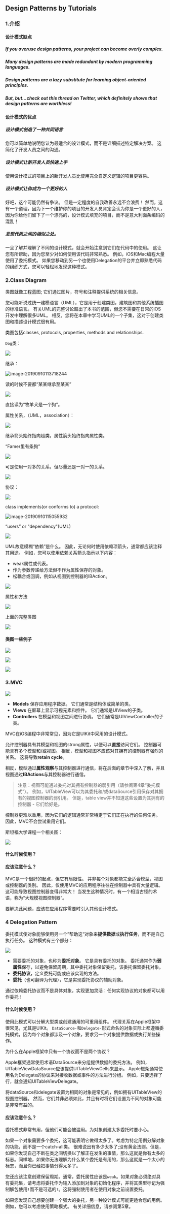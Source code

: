 ## Design Patterns by Tutorials

### 1.介绍

#### 设计模式缺点

##### If you overuse design patterns, your project can become overly complex.



##### Many design patterns are made redundant by modern programming languages.



##### Design patterns are a lazy substitute for learning object-oriented principles.



##### But, but...check out this thread on Twitter, which definitely shows that design patterns are worthless!



#### 设计模式的优点



##### 设计模式创造了一种共同语言

您可以简单地说明您认为最适合的设计模式，而不是详细描述特定解决方案。 这简化了开发人员之间的沟通。



##### 设计模式让新开发人员快速上手

使用设计模式的项目上的新开发人员比使用完全自定义逻辑的项目更容易。



##### 设计模式让你成为一个更好的人

好吧，这个可能仍然有争议。 但是一定程度的自我改善永远不会浪费！ 然而，这有一个道理，因为下一个维护你的项目的开发人员肯定会认为你是一个更好的人，因为你给他们留下了一个漂亮的，设计模式填充的项目，而不是意大利面条编码的混乱！



##### 发现代码之间的相似之处。

一旦了解并理解了不同的设计模式，就会开始注意到它们在代码中的使用。 这让您有所帮助，因为您至少对如何使用该代码非常熟悉。 例如，iOS和Mac编程大量使用了委托模式。 如果您移动到另一个也使用Delegation的平台并立即熟悉代码的组织方式，您可以轻松地发现这种模式。



### 2.Class Diagram

类图就像工程蓝图; 它们通过图片，符号和注释提供系统的相关信息。

您可能听说过统一建模语言（UML），它是用于创建类图，建筑图和其他系统插图的标准语言。 有关UML的完整讨论超出了本书的范围，但您不需要在日常的iOS开发中理解很多UML。 相反，您将在本章中学习UML的一个子集，这对于创建类图和描述设计模式很有用。

类图包括classes, protocols, properties, methods and relationships.

`Dog`类：

![](/Users/andyron/myfield/github/AR-Design-Patterns-In-Swift/images/ARDPSwift-001.jpg)

继承：

![image-20190910113718244](/Users/andyron/myfield/github/AR-Design-Patterns-In-Swift/images/ARDPSwift-002.jpg)



读的时候不要都“某某继承至某某”

![](/Users/andyron/myfield/github/AR-Design-Patterns-In-Swift/images/ARDPSwift-003.jpg)

直接读为“牧羊犬是一个狗”。

属性关系，（UML，association）：

![](/Users/andyron/myfield/github/AR-Design-Patterns-In-Swift/images/ARDPSwift-004.jpg)

继承箭头始终指向超类，属性箭头始终指向属性类。

“Famer里有条狗”

![](/Users/andyron/myfield/github/AR-Design-Patterns-In-Swift/images/ARDPSwift-005.jpg)

可是使用一对多的关系，但尽量还是一对一的关系。

![](/Users/andyron/myfield/github/AR-Design-Patterns-In-Swift/images/ARDPSwift-006.jpg)



协议：

![](/Users/andyron/myfield/github/AR-Design-Patterns-In-Swift/images/ARDPSwift-007.jpg)

class implements(or conforms to) a protocol:

![image-20190910115055932](/Users/andyron/myfield/github/AR-Design-Patterns-In-Swift/images/ARDPSwift-008.jpg)

“users”  or "dependency"(UML)

![](/Users/andyron/myfield/github/AR-Design-Patterns-In-Swift/images/ARDPSwift-009.jpg)

UML故意模糊“依赖”是什么。 因此，无论何时使用依赖项箭头，通常都应该注释其用途。 例如，您可以使用依赖关系箭头指示以下内容：

- weak属性或代表。
- 作为参数传递给方法但不作为属性保存的对象。
- 松耦合或回调，例如从视图到控制器的IBAction。



![](/Users/andyron/myfield/github/AR-Design-Patterns-In-Swift/images/ARDPSwift-010.jpg)



属性和方法

![](/Users/andyron/myfield/github/AR-Design-Patterns-In-Swift/images/ARDPSwift-011.jpg)

上面的完整类图

![](images/ARDPSwift-012.jpg)



#### 类图一些例子

![](/Users/andyron/myfield/github/AR-Design-Patterns-In-Swift/images/ARDPSwift-013.jpg)



![](/Users/andyron/myfield/github/AR-Design-Patterns-In-Swift/images/ARDPSwift-014.jpg)



![](/Users/andyron/myfield/github/AR-Design-Patterns-In-Swift/images/ARDPSwift-015.jpg)



### 3.MVC

![](/Users/andyron/myfield/github/AR-Design-Patterns-In-Swift/images/ARDPSwift-016.jpg)



- **Models** 保存应用程序数据。 它们通常是结构体或简单的类。
- **Views** 在屏幕上显示可视元素和控件。 它们通常是UIView的子类。
- **Controllers** 在模型和视图之间进行协调。 它们通常是UIViewController的子类。

MVC在iOS编程中非常常见，因为它是UIKit中采用的设计模式。

允许控制器具有其模型和视图的strong属性，以便可以**直接**访问它们。 控制器可能具有多个模型和/或视图。
相反，模型和视图不应该对其拥有的控制器有强烈的关系。 这将导致**retain cycle**。

相反，模型通过**属性观察**与其控制器进行通信，将在后面的章节中深入了解，并且视图通过**IBActions**与其控制器进行通信。

>  注意：视图可能通过委托对其拥有控制器的弱引用（请参阅第4章“委托模式”）。 例如，UITableView可以为其委托和/或dataSource引用保存对其拥有的视图控制器的弱引用。 但是，table view并不知道这些设置为其拥有的控制器 - 它们恰好是。

控制器更难以重用，因为它们的逻辑通常非常特定于它们正在执行的任何任务。 因此，MVC不会尝试重用它们。

斯坦福大学课程一个相关图：

![](https://images2015.cnblogs.com/blog/851394/201512/851394-20151212190356325-1837031628.png)



#### 什么时候使用？



#### 应该注意什么？



MVC是一个很好的起点，但它有局限性。 并非每个对象都能完全适合模型，视图或控制器的类别。 因此，仅使用MVC的应用程序往往在控制器中具有大量逻辑。 这可能导致视图控制器变得非常大！ 当发生这种情况时，有一个相当古怪的术语，称为“大规模视图控制器”。

要解决此问题，应该在应用程序需要时引入其他设计模式。



### 4 Delegation Pattern

委托模式使对象能够使用另一个”帮助这“对象来**提供数据**或**执行任务**，而不是自己执行任务。 这种模式有三个部分：

![](/Users/andyron/myfield/github/AR-Design-Patterns-In-Swift/images/ARDPSwift-017.jpg)



- 需要委托的对象，也称为**委托对象**。 它是具有委托的对象。 委托通常作为**弱属性**保存，以避免保留周期，其中委托对象保留委托，该委托保留委托对象。
- **委托协议**，定义委托可能或应该实现的方法。
- **委托**（也可翻译为代理），它是实现委托协议的辅助对象。



通过依赖委托协议而不是具体对象，实现更加灵活：任何实现协议的对象都可以用作委托！

#### 什么时候使用？

使用此模式可以分解大型类或创建通用的可重用组件。 代理关系在Apple框架中很常见，尤其是UIKit。 `DataSource-`和`Delegate-`形式命名的对象实际上都遵循委托模式，因为每个对象都涉及一个对象，要求另一个对象提供数据或执行某些操作。

为什么在Apple框架中只有一个协议而不是两个协议？

Apple框架通常使用术语DataSource来分组提供数据的委托方法。 例如，UITableViewDataSource应该提供UITableViewCells来显示。
Apple框架通常使用名为Delegate的协议来对接收数据或事件的方法进行分组。 例如，只要选择了行，就会通知UITableViewDelegate。

将dataSource和delegate设置为相同的对象是常见的，例如拥有UITableView的视图控制器。 然而，它们并非必须如此，并且有时将它们设置为不同的对象可能是非常有益的。



#### 应该注意什么？

委托模式非常有用，但他们可能会被滥用。为对象创建太多委托时要小心。

如果一个对象需要多个委托，这可能表明它做得太多了。考虑为特定用例分解对象的功能，而不是一个catch-all类。
很难说出有多少太多了;没有黄金法则。但是，如果你发现自己不断在类之间切换以了解正在发生的事情，那么这就是你有太多的标志。同样地，如果你无法理解为什么某个委托是有用的，那么这就是一个太小的标志，而且你已经把事情分得太多了。

您还应该注意创建保留周期。通常，委托属性应该是`weak`。如果对象必须绝对具有委托集，请考虑将委托作为输入添加到对象的初始化程序，并将其类型标记为强制解包使用`!`而不是可选的`?`。这将强制使用者在使用对象之前设置委托。

如果您发现自己想要创建一个强大的委托，另一种设计模式可能更适合您的用例。 例如，您可以考虑使用策略模式。 有关详细信息，请参阅第5章。




